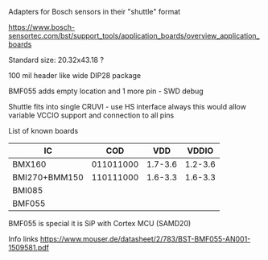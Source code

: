 Adapters for Bosch sensors in their "shuttle" format

https://www.bosch-sensortec.com/bst/support_tools/application_boards/overview_application_boards

Standard size: 20.32x43.18 ? 

100 mil header like wide DIP28 package 

BMF055 adds empty location and 1 more pin - SWD debug

Shuttle fits into single CRUVI - use HS interface always this would allow variable VCCIO support and connection to all pins

List of known boards

|IC|COD|VDD|VDDIO|
|--|---|--|--|
|BMX160|011011000|1.7-3.6|1.2-3.6|
|BMI270+BMM150|110111000|1.6-3.3|1.6-3.3|
|BMI085||||
|BMF055||||

BMF055 is special it is SiP with Cortex MCU (SAMD20)

Info links
https://www.mouser.de/datasheet/2/783/BST-BMF055-AN001-1509581.pdf


